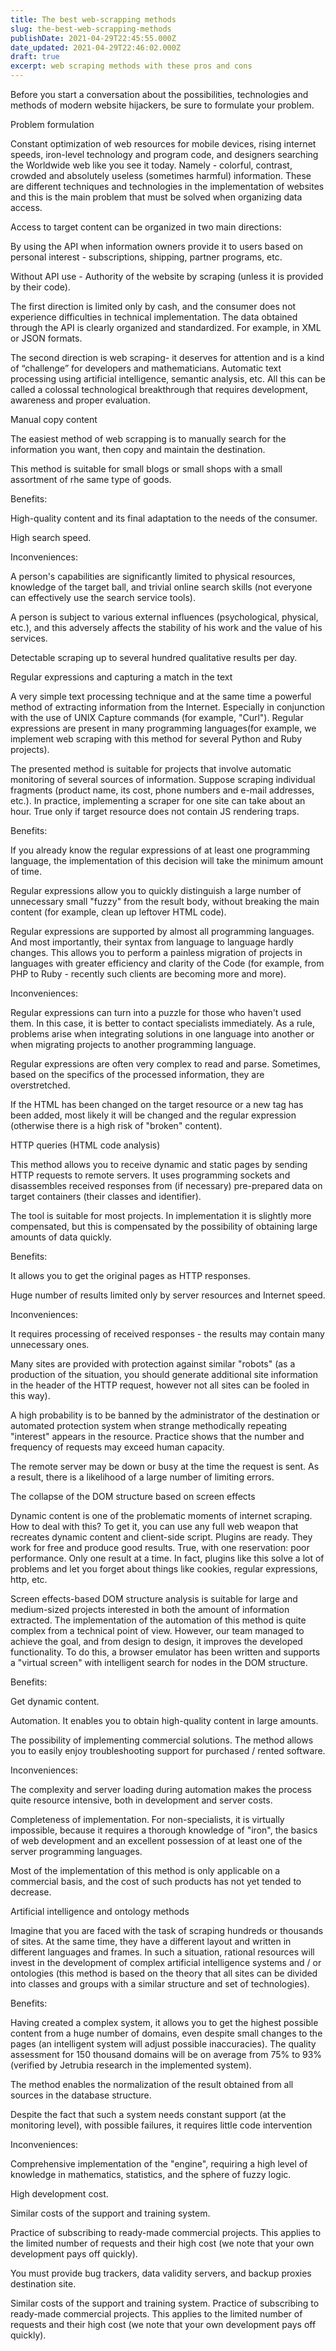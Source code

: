 ```yaml
---
title: The best web-scrapping methods
slug: the-best-web-scrapping-methods
publishDate: 2021-04-29T22:45:55.000Z
date_updated: 2021-04-29T22:46:02.000Z
draft: true
excerpt: web scraping methods with these pros and cons
---
```


Before you start a conversation about the possibilities, technologies and methods of modern website hijackers, be sure to formulate your problem.

Problem formulation

Constant optimization of web resources for mobile devices, rising internet speeds, iron-level technology and program code, and designers searching the Worldwide web like you see it today. Namely - colorful, contrast, crowded and absolutely useless (sometimes harmful) information. These are different techniques and technologies in the implementation of websites and this is the main problem that must be solved when organizing data access.

Access to target content can be organized in two main directions:

By using the API when information owners provide it to users based on personal interest - subscriptions, shipping, partner programs, etc.

Without API use - Authority of the website by scraping (unless it is provided by their code).

The first direction is limited only by cash, and the consumer does not experience difficulties in technical implementation. The data obtained through the API is clearly organized and standardized. For example, in XML or JSON formats.

The second direction is web scraping- it deserves for attention and is a kind of “challenge” for developers and mathematicians. Automatic text processing using artificial intelligence, semantic analysis, etc. All this can be called a colossal technological breakthrough that requires development, awareness and proper evaluation.

Manual copy content

The easiest method of web scrapping is to manually search for the information you want, then copy and maintain the destination.

This method is suitable for small blogs or small shops with a small assortment of rhe same type of goods.

Benefits:

High-quality content and its final adaptation to the needs of the consumer.

High search speed.

Inconveniences:

A person's capabilities are significantly limited to physical resources, knowledge of the target ball, and trivial online search skills (not everyone can effectively use the search service tools).

A person is subject to various external influences (psychological, physical, etc.), and this adversely affects the stability of his work and the value of his services.

Detectable scraping up to several hundred qualitative results per day.

Regular expressions and capturing a match in the text

A very simple text processing technique and at the same time a powerful method of extracting information from the Internet. Especially in conjunction with the use of UNIX Capture commands (for example, "Curl"). Regular expressions are present in many programming languages ​​(for example, we implement web scraping with this method for several Python and Ruby projects).

The presented method is suitable for projects that involve automatic monitoring of several sources of information. Suppose scraping individual fragments (product name, its cost, phone numbers and e-mail addresses, etc.). In practice, implementing a scraper for one site can take about an hour. True only if target resource does not contain JS rendering traps.

Benefits:

If you already know the regular expressions of at least one programming language, the implementation of this decision will take the minimum amount of time.

Regular expressions allow you to quickly distinguish a large number of unnecessary small "fuzzy" from the result body, without breaking the main content (for example, clean up leftover HTML code).

Regular expressions are supported by almost all programming languages. And most importantly, their syntax from language to language hardly changes. This allows you to perform a painless migration of projects in languages ​​with greater efficiency and clarity of the Code (for example, from PHP to Ruby - recently such clients are becoming more and more).

Inconveniences:

Regular expressions can turn into a puzzle for those who haven't used them. In this case, it is better to contact specialists immediately. As a rule, problems arise when integrating solutions in one language into another or when migrating projects to another programming language.

Regular expressions are often very complex to read and parse. Sometimes, based on the specifics of the processed information, they are overstretched.

If the HTML has been changed on the target resource or a new tag has been added, most likely it will be changed and the regular expression (otherwise there is a high risk of "broken" content).

HTTP queries (HTML code analysis)

This method allows you to receive dynamic and static pages by sending HTTP requests to remote servers. It uses programming sockets and disassembles received responses from (if necessary) pre-prepared data on target containers (their classes and identifier).

The tool is suitable for most projects. In implementation it is slightly more compensated, but this is compensated by the possibility of obtaining large amounts of data quickly.

Benefits:

It allows you to get the original pages as HTTP responses.

Huge number of results limited only by server resources and Internet speed.

Inconveniences:

It requires processing of received responses - the results may contain many unnecessary ones.

Many sites are provided with protection against similar "robots" (as a production of the situation, you should generate additional site information in the header of the HTTP request, however not all sites can be fooled in this way).

A high probability is to be banned by the administrator of the destination or automated protection system when strange methodically repeating "interest" appears in the resource. Practice shows that the number and frequency of requests may exceed human capacity.

The remote server may be down or busy at the time the request is sent. As a result, there is a likelihood of a large number of limiting errors.

The collapse of the DOM structure based on screen effects

Dynamic content is one of the problematic moments of internet scraping. How to deal with this? To get it, you can use any full web weapon that recreates dynamic content and client-side script. Plugins are ready. They work for free and produce good results. True, with one reservation: poor performance. Only one result at a time. In fact, plugins like this solve a lot of problems and let you forget about things like cookies, regular expressions, http, etc.

Screen effects-based DOM structure analysis is suitable for large and medium-sized projects interested in both the amount of information extracted. The implementation of the automation of this method is quite complex from a technical point of view. However, our team managed to achieve the goal, and from design to design, it improves the developed functionality. To do this, a browser emulator has been written and supports a "virtual screen" with intelligent search for nodes in the DOM structure.

Benefits:

Get dynamic content.

Automation. It enables you to obtain high-quality content in large amounts.

The possibility of implementing commercial solutions. The method allows you to easily enjoy troubleshooting support for purchased / rented software.

Inconveniences:

The complexity and server loading during automation makes the process quite resource intensive, both in development and server costs.

Completeness of implementation. For non-specialists, it is virtually impossible, because it requires a thorough knowledge of "iron", the basics of web development and an excellent possession of at least one of the server programming languages.

Most of the implementation of this method is only applicable on a commercial basis, and the cost of such products has not yet tended to decrease.

Artificial intelligence and ontology methods

Imagine that you are faced with the task of scraping hundreds or thousands of sites. At the same time, they have a different layout and written in different languages ​​and frames. In such a situation, rational resources will invest in the development of complex artificial intelligence systems and / or ontologies (this method is based on the theory that all sites can be divided into classes and groups with a similar structure and set of technologies).

Benefits:

Having created a complex system, it allows you to get the highest possible content from a huge number of domains, even despite small changes to the pages (an intelligent system will adjust possible inaccuracies). The quality assessment for 150 thousand domains will be on average from 75% to 93% (verified by Jetrubia research in the implemented system).

The method enables the normalization of the result obtained from all sources in the database structure.

Despite the fact that such a system needs constant support (at the monitoring level), with possible failures, it requires little code intervention

Inconveniences:

Comprehensive implementation of the "engine", requiring a high level of knowledge in mathematics, statistics, and the sphere of fuzzy logic.

High development cost.

Similar costs of the support and training system.

Practice of subscribing to ready-made commercial projects. This applies to the limited number of requests and their high cost (we note that your own development pays off quickly).

You must provide bug trackers, data validity servers, and backup proxies destination site.

Similar costs of the support and training system. Practice of subscribing to ready-made commercial projects. This applies to the limited number of requests and their high cost (we note that your own development pays off quickly).
